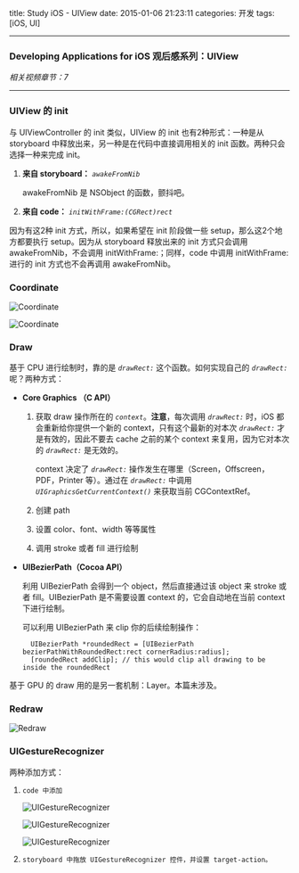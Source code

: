title: Study iOS - UIView
date: 2015-01-06 21:23:11
categories: 开发
tags: [iOS, UI]

---

### Developing Applications for iOS 观后感系列：UIView

*相关视频章节：7*

---

### UIView 的 init

与 UIViewController 的 init 类似，UIView 的 init 也有2种形式：一种是从 storyboard 中释放出来，另一种是在代码中直接调用相关的 init 函数。两种只会选择一种来完成 init。

1. **来自 storyboard：** *`awakeFromNib`*
	
	awakeFromNib 是 NSObject 的函数，颤抖吧。
	
2. **来自 code：** *`initWithFrame:(CGRect)rect`*
	
因为有这2种 init 方式，所以，如果希望在 init 阶段做一些 setup，那么这2个地方都要执行 setup。因为从 storyboard 释放出来的 init 方式只会调用 awakeFromNib，不会调用 initWithFrame:；同样，code 中调用 initWithFrame: 进行的 init 方式也不会再调用 awakeFromNib。

### Coordinate

![Coordinate](/img/Study_iOS_UIView/7.1.Coordinate.png)

![Coordinate](/img/Study_iOS_UIView/7.2.Coordinate.png)


<!--more-->


### Draw

基于 CPU 进行绘制时，靠的是 *`drawRect:`* 这个函数。如何实现自己的 *`drawRect:`* 呢？两种方式：

* **Core Graphics （C API）**

	1. 获取 draw 操作所在的 *`context`*。**注意**，每次调用 *`drawRect:`* 时，iOS 都会重新给你提供一个新的 context，只有这个最新的对本次 *`drawRect:`* 才是有效的，因此不要去 cache 之前的某个 context 来复用，因为它对本次的 *`drawRect:`* 是无效的。
	
		context 决定了 *`drawRect:`* 操作发生在哪里（Screen，Offscreen，PDF，Printer 等）。通过在 *`drawRect:`* 中调用 *`UIGraphicsGetCurrentContext()`* 来获取当前 CGContextRef。
	
	2. 创建 path
	
	3. 设置 color、font、width 等等属性
	
	4. 调用 stroke 或者 fill 进行绘制

* **UIBezierPath（Cocoa API）**

	利用 UIBezierPath 会得到一个 object，然后直接通过该 object 来 stroke 或者 fill。UIBezierPath 是不需要设置 context 的，它会自动地在当前 context 下进行绘制。
	
	可以利用 UIBezierPath 来 clip 你的后续绘制操作：
	
		UIBezierPath *roundedRect = [UIBezierPath bezierPathWithRoundedRect:rect cornerRadius:radius];
		[roundedRect addClip]; // this would clip all drawing to be inside the roundedRect
		
基于 GPU 的 draw 用的是另一套机制：Layer。本篇未涉及。
		
### Redraw

![Redraw](/img/Study_iOS_UIView/7.6.Redraw.png)

### UIGestureRecognizer

两种添加方式：

1. `code 中添加`

	![UIGestureRecognizer](/img/Study_iOS_UIView/7.7.UIGestureRecognizer.png)

	![UIGestureRecognizer](/img/Study_iOS_UIView/7.8.UIGestureRecognizer.png)

	![UIGestureRecognizer](/img/Study_iOS_UIView/7.9.UIGestureRecognizer.png)

2. `storyboard 中拖放 UIGestureRecognizer 控件，并设置 target-action。`